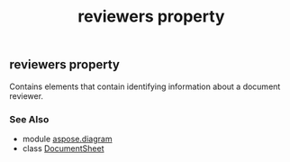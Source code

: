 ﻿---
title: reviewers property
second_title: Aspose.Diagram for Python via .NET API References
description: 
type: docs
weight: 150
url: /python-net/aspose.diagram/documentsheet/reviewers/
is_root: false
---

## reviewers property


Contains elements that contain identifying information about a document reviewer.

### See Also
* module [aspose.diagram](../../)
* class [DocumentSheet](/diagram/python-net/aspose.diagram/documentsheet)
